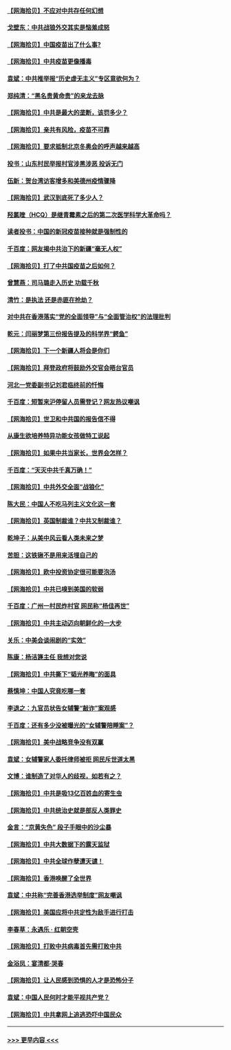 #### [【网海拾贝】不应对中共存任何幻想](../pages/nsc993/n12881460.md?t=04151802) 
#### [戈壁东：中共战狼外交其实是恼羞成怒](../pages/nsc993/n12880392.md?t=04151802) 
#### [【网海拾贝】中国疫苗出了什么事?](../pages/nsc993/n12879124.md?t=04151802) 
#### [【网海拾贝】中共疫苗更像播毒](../pages/nsc993/n12876631.md?t=04151802) 
#### [袁斌：中共推举报“历史虚无主义”专区意欲何为？](../pages/nsc993/n12876530.md?t=04151802) 
#### [郑纯清：“黑名贵黄命贵”的来龙去脉](../pages/nsc993/n12875589.md?t=04151802) 
#### [【网海拾贝】中共是最大的垄断，该罚多少？](../pages/nsc993/n12874006.md?t=04151802) 
#### [【网海拾贝】亲共有风险，疫苗不可靠](../pages/nsc993/n12872224.md?t=04151802) 
#### [【网海拾贝】要求抵制北京冬奥会的呼声越来越高](../pages/nsc993/n12868962.md?t=04151802) 
#### [投书：山东村民举报村官涉黑涉恶 投诉无门](../pages/nsc993/n12869726.md?t=04151802) 
#### [伍新：贺台湾访客增多和美德州疫情骤降](../pages/nsc993/n12865651.md?t=04151802) 
#### [【网海拾贝】武汉到底死了多少人？](../pages/nsc993/n12863707.md?t=04151802) 
#### [羟氯喹（HCQ）是继青霉素之后的第二次医学科学大革命吗？](../pages/nsc993/n12638564.md?t=04151802) 
#### [读者投书：中国的新冠疫苗接种就是强制性的](../pages/nsc993/n12859932.md?t=04151802) 
#### [千百度：网友揭中共治下的新疆“毫无人权”](../pages/nsc993/n12858385.md?t=04151802) 
#### [【网海拾贝】打了中共国疫苗之后如何？](../pages/nsc993/n12857866.md?t=04151802) 
#### [曾慧燕：司马璐走入历史 功载千秋](../pages/nsc993/n12856996.md?t=04151802) 
#### [清竹：是执法 还是赤匪在抢劫？](../pages/nsc993/n12856952.md?t=04151802) 
#### [对中共在香港落实“党的全面领导”与“全面管治权”的法理批判](../pages/nsc993/n12856929.md?t=04151802) 
#### [乾元：闫丽梦第三份报告提及的科学界“鳄鱼”](../pages/nsc993/n12855985.md?t=04151802) 
#### [【网海拾贝】下一个新疆人将会是你们](../pages/nsc993/n12855864.md?t=04151802) 
#### [【网海拾贝】拜登政府将鼓励外交官会晤台官员](../pages/nsc993/n12853615.md?t=04151802) 
#### [河北一党委副书记刘君临终前的忏悔](../pages/nsc993/n12849420.md?t=04151802) 
#### [千百度：短暂来沪停留人员需登记？网友热议嘲讽](../pages/nsc993/n12853497.md?t=04151802) 
#### [【网海拾贝】世卫和中共国的报告信不得](../pages/nsc993/n12850902.md?t=04151802) 
#### [从康生欲培养特异功能女孩做特工说起](../pages/nsc993/n12849289.md?t=04151802) 
#### [【网海拾贝】如果中共当家长，世界会怎样？](../pages/nsc993/n12848436.md?t=04151802) 
#### [千百度：“天灭中共千真万确！”](../pages/nsc993/n12845659.md?t=04151802) 
#### [【网海拾贝】中共外交全面“战狼化”](../pages/nsc993/n12845607.md?t=04151802) 
#### [陈大民：中国人不吃马列主义文化这一套](../pages/nsc993/n12842496.md?t=04151802) 
#### [【网海拾贝】英国制裁谁？中共又制裁谁？](../pages/nsc993/n12840909.md?t=04151802) 
#### [乾坤子：从美中风云看人类未来之梦](../pages/nsc993/n12840590.md?t=04151802) 
#### [苦胆：这铁锹不是用来活埋自己的](../pages/nsc993/n12839512.md?t=04151802) 
#### [【网海拾贝】欧中投资协定很可能要泡汤](../pages/nsc993/n12835122.md?t=04151802) 
#### [【网海拾贝】中共已嗅到美国的软弱](../pages/nsc993/n12832411.md?t=04151802) 
#### [千百度：广州一村民炸村官 网民称“杨佳再世”](../pages/nsc993/n12832380.md?t=04151802) 
#### [【网海拾贝】中共主动迈向朝鲜化的一大步](../pages/nsc993/n12829887.md?t=04151802) 
#### [关乐：中美会谈闹剧的“实效”](../pages/nsc993/n12826698.md?t=04151802) 
#### [陈康：杨洁篪主任  我想对您说](../pages/nsc993/n12826609.md?t=04151802) 
#### [【网海拾贝】中共撕下“韬光养晦”的面具](../pages/nsc993/n12826459.md?t=04151802) 
#### [蔡慎坤：中国人究竟吃哪一套](../pages/nsc993/n12826010.md?t=04151802) 
#### [李退之：九官员状告女辅警“敲诈”案观感](../pages/nsc993/n12823984.md?t=04151802) 
#### [千百度：还有多少没被曝光的“女辅警陪睡案”？](../pages/nsc993/n12822136.md?t=04151802) 
#### [【网海拾贝】美中战略竞争没有双赢](../pages/nsc993/n12822105.md?t=04151802) 
#### [袁斌：女辅警家人委托律师被拒 网民斥世道太黑](../pages/nsc993/n12822004.md?t=04151802) 
#### [文博：谁制造了对华人的歧视，如若有之？](../pages/nsc993/n12821635.md?t=04151802) 
#### [【网海拾贝】中共是吸13亿百姓血的寄生虫](../pages/nsc993/n12819191.md?t=04151802) 
#### [【网海拾贝】中共统治史就是部反人类罪史](../pages/nsc993/n12816738.md?t=04151802) 
#### [金言：“京黄失色” 段子手眼中的沙尘暴](../pages/nsc993/n12815700.md?t=04151802) 
#### [【网海拾贝】中共大数据下的露天监狱](../pages/nsc993/n12811075.md?t=04151802) 
#### [【网海拾贝】中共全球作孽遭天谴！](../pages/nsc993/n12810258.md?t=04151802) 
#### [【网海拾贝】香港唤醒了全世界](../pages/nsc993/n12809100.md?t=04151802) 
#### [袁斌：中共称“完善香港选举制度”网友嘲讽](../pages/nsc993/n12808994.md?t=04151802) 
#### [【网海拾贝】美国应将中共定性为敌手进行打击](../pages/nsc993/n12806870.md?t=04151802) 
#### [李春草：永遇乐 · 红朝空壳](../pages/nsc993/n12805365.md?t=04151802) 
#### [【网海拾贝】打败中共病毒首先需打败中共](../pages/nsc993/n12803930.md?t=04151802) 
#### [金浴凤：宴清都‧哭春](../pages/nsc993/n12801601.md?t=04151802) 
#### [【网海拾贝】让人民感到恐惧的人才是恐怖分子](../pages/nsc993/n12799347.md?t=04151802) 
#### [袁斌：中国人民何时才能平视共产党？](../pages/nsc993/n12799306.md?t=04151802) 
#### [【网海拾贝】中共拿网上追逃恐吓中国民众](../pages/nsc993/n12796905.md?t=04151802) 

----
#### [ >>> 更早内容 <<< ](../indexes/nsc993-earlier.md)
